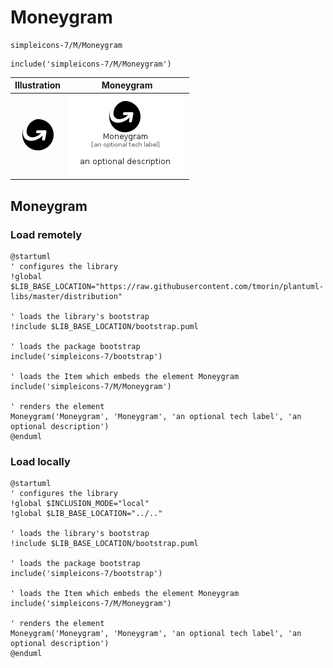 # Moneygram


```text
simpleicons-7/M/Moneygram
```

```text
include('simpleicons-7/M/Moneygram')
```



| Illustration | Moneygram |
| :---: | :---: |
| ![illustration for Illustration](../../simpleicons-7/M/Moneygram.png) | ![illustration for Moneygram](../../simpleicons-7/M/Moneygram.Local.png) |




## Moneygram

### Load remotely
```plantuml
@startuml
' configures the library
!global $LIB_BASE_LOCATION="https://raw.githubusercontent.com/tmorin/plantuml-libs/master/distribution"

' loads the library's bootstrap
!include $LIB_BASE_LOCATION/bootstrap.puml

' loads the package bootstrap
include('simpleicons-7/bootstrap')

' loads the Item which embeds the element Moneygram
include('simpleicons-7/M/Moneygram')

' renders the element
Moneygram('Moneygram', 'Moneygram', 'an optional tech label', 'an optional description')
@enduml
```

### Load locally
```plantuml
@startuml
' configures the library
!global $INCLUSION_MODE="local"
!global $LIB_BASE_LOCATION="../.."

' loads the library's bootstrap
!include $LIB_BASE_LOCATION/bootstrap.puml

' loads the package bootstrap
include('simpleicons-7/bootstrap')

' loads the Item which embeds the element Moneygram
include('simpleicons-7/M/Moneygram')

' renders the element
Moneygram('Moneygram', 'Moneygram', 'an optional tech label', 'an optional description')
@enduml
```

